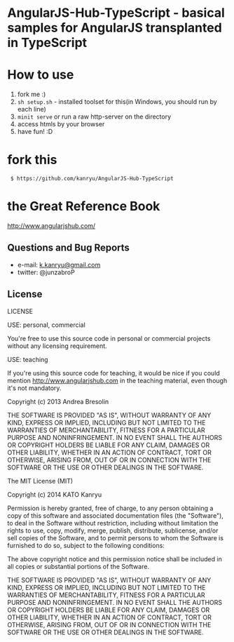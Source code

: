 # AngularJS-Hub-TypeScript - basical samples for AngularJS transplanted in TypeScript


# How to use

1. fork me :)
2. `sh setup.sh` - installed toolset for this(in Windows, you should run by each line)
3. `minit serve` or run a raw http-server on the directory
4. access htmls by your browser
5. have fun! :D


# fork this

     $ https://github.com/kanryu/AngularJS-Hub-TypeScript


# the Great Reference Book

http://www.angularjshub.com/


## Questions and Bug Reports

 * e-mail: k.kanryu@gmail.com
 * twitter: @junzabroP


## License

LICENSE

USE: personal, commercial

You're free to use this source code in personal or commercial
projects without any licensing requirement.

USE: teaching

If you're using this source code for teaching, it would be
nice if you could mention http://www.angularjshub.com in
the teaching material, even though it's not mandatory.


Copyright (c) 2013 Andrea Bresolin

THE SOFTWARE IS PROVIDED "AS IS", WITHOUT WARRANTY OF ANY KIND, EXPRESS OR
IMPLIED, INCLUDING BUT NOT LIMITED TO THE WARRANTIES OF MERCHANTABILITY,
FITNESS FOR A PARTICULAR PURPOSE AND NONINFRINGEMENT. IN NO EVENT SHALL THE
AUTHORS OR COPYRIGHT HOLDERS BE LIABLE FOR ANY CLAIM, DAMAGES OR OTHER
LIABILITY, WHETHER IN AN ACTION OF CONTRACT, TORT OR OTHERWISE, ARISING FROM,
OUT OF OR IN CONNECTION WITH THE SOFTWARE OR THE USE OR OTHER DEALINGS IN
THE SOFTWARE.


The MIT License (MIT)

Copyright (c) 2014 KATO Kanryu

Permission is hereby granted, free of charge, to any person obtaining a copy
of this software and associated documentation files (the "Software"), to deal
in the Software without restriction, including without limitation the rights
to use, copy, modify, merge, publish, distribute, sublicense, and/or sell
copies of the Software, and to permit persons to whom the Software is
furnished to do so, subject to the following conditions:

The above copyright notice and this permission notice shall be included in all
copies or substantial portions of the Software.

THE SOFTWARE IS PROVIDED "AS IS", WITHOUT WARRANTY OF ANY KIND, EXPRESS OR
IMPLIED, INCLUDING BUT NOT LIMITED TO THE WARRANTIES OF MERCHANTABILITY,
FITNESS FOR A PARTICULAR PURPOSE AND NONINFRINGEMENT. IN NO EVENT SHALL THE
AUTHORS OR COPYRIGHT HOLDERS BE LIABLE FOR ANY CLAIM, DAMAGES OR OTHER
LIABILITY, WHETHER IN AN ACTION OF CONTRACT, TORT OR OTHERWISE, ARISING FROM,
OUT OF OR IN CONNECTION WITH THE SOFTWARE OR THE USE OR OTHER DEALINGS IN THE
SOFTWARE.

